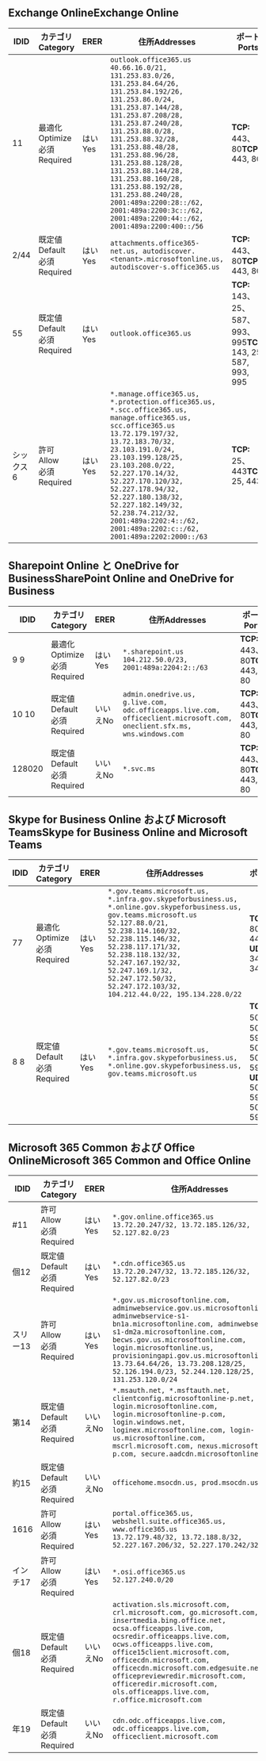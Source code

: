 <!--THIS FILE IS AUTOMATICALLY GENERATED. MANUAL CHANGES WILL BE OVERWRITTEN.-->
<!--Please contact the Office 365 Endpoints team with any questions.-->
<!--USGovGCCHigh endpoints version 2019052800-->
<!--File generated 2019-05-28 11:00:10.4748-->

## <a name="exchange-online"></a><span data-ttu-id="882dc-101">Exchange Online</span><span class="sxs-lookup"><span data-stu-id="882dc-101">Exchange Online</span></span>

<span data-ttu-id="882dc-102">ID</span><span class="sxs-lookup"><span data-stu-id="882dc-102">ID</span></span> | <span data-ttu-id="882dc-103">カテゴリ</span><span class="sxs-lookup"><span data-stu-id="882dc-103">Category</span></span> | <span data-ttu-id="882dc-104">ER</span><span class="sxs-lookup"><span data-stu-id="882dc-104">ER</span></span> | <span data-ttu-id="882dc-105">住所</span><span class="sxs-lookup"><span data-stu-id="882dc-105">Addresses</span></span> | <span data-ttu-id="882dc-106">ポート</span><span class="sxs-lookup"><span data-stu-id="882dc-106">Ports</span></span>
-- | -------------------- | --- | ------------------------------------------------------------------------------------------------------------------------------------------------------------------------------------------------------------------------------------------------------------------------------------------------------------------------------------------------------------------------------------------------------------------------------------------------ | -------------------------------
<span data-ttu-id="882dc-107">1</span><span class="sxs-lookup"><span data-stu-id="882dc-107">1</span></span> | <span data-ttu-id="882dc-108">最適化</span><span class="sxs-lookup"><span data-stu-id="882dc-108">Optimize</span></span><BR><span data-ttu-id="882dc-109">必須</span><span class="sxs-lookup"><span data-stu-id="882dc-109">Required</span></span> | <span data-ttu-id="882dc-110">はい</span><span class="sxs-lookup"><span data-stu-id="882dc-110">Yes</span></span> | `outlook.office365.us`<BR>`40.66.16.0/21, 131.253.83.0/26, 131.253.84.64/26, 131.253.84.192/26, 131.253.86.0/24, 131.253.87.144/28, 131.253.87.208/28, 131.253.87.240/28, 131.253.88.0/28, 131.253.88.32/28, 131.253.88.48/28, 131.253.88.96/28, 131.253.88.128/28, 131.253.88.144/28, 131.253.88.160/28, 131.253.88.192/28, 131.253.88.240/28, 2001:489a:2200:28::/62, 2001:489a:2200:3c::/62, 2001:489a:2200:44::/62, 2001:489a:2200:400::/56` | <span data-ttu-id="882dc-111">**TCP:** 443、80</span><span class="sxs-lookup"><span data-stu-id="882dc-111">**TCP:** 443, 80</span></span>
<span data-ttu-id="882dc-112">2/4</span><span class="sxs-lookup"><span data-stu-id="882dc-112">4</span></span> | <span data-ttu-id="882dc-113">既定値</span><span class="sxs-lookup"><span data-stu-id="882dc-113">Default</span></span><BR><span data-ttu-id="882dc-114">必須</span><span class="sxs-lookup"><span data-stu-id="882dc-114">Required</span></span> | <span data-ttu-id="882dc-115">はい</span><span class="sxs-lookup"><span data-stu-id="882dc-115">Yes</span></span> | `attachments.office365-net.us, autodiscover.<tenant>.microsoftonline.us, autodiscover-s.office365.us` | <span data-ttu-id="882dc-116">**TCP:** 443、80</span><span class="sxs-lookup"><span data-stu-id="882dc-116">**TCP:** 443, 80</span></span>
<span data-ttu-id="882dc-117">5</span><span class="sxs-lookup"><span data-stu-id="882dc-117">5</span></span> | <span data-ttu-id="882dc-118">既定値</span><span class="sxs-lookup"><span data-stu-id="882dc-118">Default</span></span><BR><span data-ttu-id="882dc-119">必須</span><span class="sxs-lookup"><span data-stu-id="882dc-119">Required</span></span> | <span data-ttu-id="882dc-120">はい</span><span class="sxs-lookup"><span data-stu-id="882dc-120">Yes</span></span> | `outlook.office365.us` | <span data-ttu-id="882dc-121">**TCP:** 143、25、587、993、995</span><span class="sxs-lookup"><span data-stu-id="882dc-121">**TCP:** 143, 25, 587, 993, 995</span></span>
<span data-ttu-id="882dc-122">シックス</span><span class="sxs-lookup"><span data-stu-id="882dc-122">6</span></span> | <span data-ttu-id="882dc-123">許可</span><span class="sxs-lookup"><span data-stu-id="882dc-123">Allow</span></span><BR><span data-ttu-id="882dc-124">必須</span><span class="sxs-lookup"><span data-stu-id="882dc-124">Required</span></span> | <span data-ttu-id="882dc-125">はい</span><span class="sxs-lookup"><span data-stu-id="882dc-125">Yes</span></span> | `*.manage.office365.us, *.protection.office365.us, *.scc.office365.us, manage.office365.us, scc.office365.us`<BR>`13.72.179.197/32, 13.72.183.70/32, 23.103.191.0/24, 23.103.199.128/25, 23.103.208.0/22, 52.227.170.14/32, 52.227.170.120/32, 52.227.178.94/32, 52.227.180.138/32, 52.227.182.149/32, 52.238.74.212/32, 2001:489a:2202:4::/62, 2001:489a:2202:c::/62, 2001:489a:2202:2000::/63` | <span data-ttu-id="882dc-126">**TCP:** 25、443</span><span class="sxs-lookup"><span data-stu-id="882dc-126">**TCP:** 25, 443</span></span>

## <a name="sharepoint-online-and-onedrive-for-business"></a><span data-ttu-id="882dc-127">Sharepoint Online と OneDrive for Business</span><span class="sxs-lookup"><span data-stu-id="882dc-127">SharePoint Online and OneDrive for Business</span></span>

<span data-ttu-id="882dc-128">ID</span><span class="sxs-lookup"><span data-stu-id="882dc-128">ID</span></span> | <span data-ttu-id="882dc-129">カテゴリ</span><span class="sxs-lookup"><span data-stu-id="882dc-129">Category</span></span> | <span data-ttu-id="882dc-130">ER</span><span class="sxs-lookup"><span data-stu-id="882dc-130">ER</span></span> | <span data-ttu-id="882dc-131">住所</span><span class="sxs-lookup"><span data-stu-id="882dc-131">Addresses</span></span> | <span data-ttu-id="882dc-132">ポート</span><span class="sxs-lookup"><span data-stu-id="882dc-132">Ports</span></span>
-- | -------------------- | --- | ----------------------------------------------------------------------------------------------------------------------- | ----------------
<span data-ttu-id="882dc-133">9 </span><span class="sxs-lookup"><span data-stu-id="882dc-133">9</span></span> | <span data-ttu-id="882dc-134">最適化</span><span class="sxs-lookup"><span data-stu-id="882dc-134">Optimize</span></span><BR><span data-ttu-id="882dc-135">必須</span><span class="sxs-lookup"><span data-stu-id="882dc-135">Required</span></span> | <span data-ttu-id="882dc-136">はい</span><span class="sxs-lookup"><span data-stu-id="882dc-136">Yes</span></span> | `*.sharepoint.us`<BR>`104.212.50.0/23, 2001:489a:2204:2::/63` | <span data-ttu-id="882dc-137">**TCP:** 443、80</span><span class="sxs-lookup"><span data-stu-id="882dc-137">**TCP:** 443, 80</span></span>
<span data-ttu-id="882dc-138">10 </span><span class="sxs-lookup"><span data-stu-id="882dc-138">10</span></span> | <span data-ttu-id="882dc-139">既定値</span><span class="sxs-lookup"><span data-stu-id="882dc-139">Default</span></span><BR><span data-ttu-id="882dc-140">必須</span><span class="sxs-lookup"><span data-stu-id="882dc-140">Required</span></span> | <span data-ttu-id="882dc-141">いいえ</span><span class="sxs-lookup"><span data-stu-id="882dc-141">No</span></span> | `admin.onedrive.us, g.live.com, odc.officeapps.live.com, officeclient.microsoft.com, oneclient.sfx.ms, wns.windows.com` | <span data-ttu-id="882dc-142">**TCP:** 443、80</span><span class="sxs-lookup"><span data-stu-id="882dc-142">**TCP:** 443, 80</span></span>
<span data-ttu-id="882dc-143">1280</span><span class="sxs-lookup"><span data-stu-id="882dc-143">20</span></span> | <span data-ttu-id="882dc-144">既定値</span><span class="sxs-lookup"><span data-stu-id="882dc-144">Default</span></span><BR><span data-ttu-id="882dc-145">必須</span><span class="sxs-lookup"><span data-stu-id="882dc-145">Required</span></span> | <span data-ttu-id="882dc-146">いいえ</span><span class="sxs-lookup"><span data-stu-id="882dc-146">No</span></span> | `*.svc.ms` | <span data-ttu-id="882dc-147">**TCP:** 443、80</span><span class="sxs-lookup"><span data-stu-id="882dc-147">**TCP:** 443, 80</span></span>

## <a name="skype-for-business-online-and-microsoft-teams"></a><span data-ttu-id="882dc-148">Skype for Business Online および Microsoft Teams</span><span class="sxs-lookup"><span data-stu-id="882dc-148">Skype for Business Online and Microsoft Teams</span></span>

<span data-ttu-id="882dc-149">ID</span><span class="sxs-lookup"><span data-stu-id="882dc-149">ID</span></span> | <span data-ttu-id="882dc-150">カテゴリ</span><span class="sxs-lookup"><span data-stu-id="882dc-150">Category</span></span> | <span data-ttu-id="882dc-151">ER</span><span class="sxs-lookup"><span data-stu-id="882dc-151">ER</span></span> | <span data-ttu-id="882dc-152">住所</span><span class="sxs-lookup"><span data-stu-id="882dc-152">Addresses</span></span> | <span data-ttu-id="882dc-153">ポート</span><span class="sxs-lookup"><span data-stu-id="882dc-153">Ports</span></span>
-- | -------------------- | --- | --------------------------------------------------------------------------------------------------------------------------------------------------------------------------------------------------------------------------------------------------------------------------------------------------------------------------------- | --------------------------------------------------
<span data-ttu-id="882dc-154">7</span><span class="sxs-lookup"><span data-stu-id="882dc-154">7</span></span> | <span data-ttu-id="882dc-155">最適化</span><span class="sxs-lookup"><span data-stu-id="882dc-155">Optimize</span></span><BR><span data-ttu-id="882dc-156">必須</span><span class="sxs-lookup"><span data-stu-id="882dc-156">Required</span></span> | <span data-ttu-id="882dc-157">はい</span><span class="sxs-lookup"><span data-stu-id="882dc-157">Yes</span></span> | `*.gov.teams.microsoft.us, *.infra.gov.skypeforbusiness.us, *.online.gov.skypeforbusiness.us, gov.teams.microsoft.us`<BR>`52.127.88.0/21, 52.238.114.160/32, 52.238.115.146/32, 52.238.117.171/32, 52.238.118.132/32, 52.247.167.192/32, 52.247.169.1/32, 52.247.172.50/32, 52.247.172.103/32, 104.212.44.0/22, 195.134.228.0/22` | <span data-ttu-id="882dc-158">**TCP:** 443、80</span><span class="sxs-lookup"><span data-stu-id="882dc-158">**TCP:** 443, 80</span></span><BR><span data-ttu-id="882dc-159">**UDP:** 3478</span><span class="sxs-lookup"><span data-stu-id="882dc-159">**UDP:** 3478</span></span>
<span data-ttu-id="882dc-160">8 </span><span class="sxs-lookup"><span data-stu-id="882dc-160">8</span></span> | <span data-ttu-id="882dc-161">既定値</span><span class="sxs-lookup"><span data-stu-id="882dc-161">Default</span></span><BR><span data-ttu-id="882dc-162">必須</span><span class="sxs-lookup"><span data-stu-id="882dc-162">Required</span></span> | <span data-ttu-id="882dc-163">はい</span><span class="sxs-lookup"><span data-stu-id="882dc-163">Yes</span></span> | `*.gov.teams.microsoft.us, *.infra.gov.skypeforbusiness.us, *.online.gov.skypeforbusiness.us, gov.teams.microsoft.us` | <span data-ttu-id="882dc-164">**TCP:** 5061、50000-59999</span><span class="sxs-lookup"><span data-stu-id="882dc-164">**TCP:** 5061, 50000-59999</span></span><BR><span data-ttu-id="882dc-165">**UDP:** 50000-59999</span><span class="sxs-lookup"><span data-stu-id="882dc-165">**UDP:** 50000-59999</span></span>

## <a name="microsoft-365-common-and-office-online"></a><span data-ttu-id="882dc-166">Microsoft 365 Common および Office Online</span><span class="sxs-lookup"><span data-stu-id="882dc-166">Microsoft 365 Common and Office Online</span></span>

<span data-ttu-id="882dc-167">ID</span><span class="sxs-lookup"><span data-stu-id="882dc-167">ID</span></span> | <span data-ttu-id="882dc-168">カテゴリ</span><span class="sxs-lookup"><span data-stu-id="882dc-168">Category</span></span> | <span data-ttu-id="882dc-169">ER</span><span class="sxs-lookup"><span data-stu-id="882dc-169">ER</span></span> | <span data-ttu-id="882dc-170">住所</span><span class="sxs-lookup"><span data-stu-id="882dc-170">Addresses</span></span> | <span data-ttu-id="882dc-171">ポート</span><span class="sxs-lookup"><span data-stu-id="882dc-171">Ports</span></span>
-- | ------------------- | --- | ---------------------------------------------------------------------------------------------------------------------------------------------------------------------------------------------------------------------------------------------------------------------------------------------------------------------------------------------------------------------------------------------- | ----------------
<span data-ttu-id="882dc-172">#</span><span class="sxs-lookup"><span data-stu-id="882dc-172">11</span></span> | <span data-ttu-id="882dc-173">許可</span><span class="sxs-lookup"><span data-stu-id="882dc-173">Allow</span></span><BR><span data-ttu-id="882dc-174">必須</span><span class="sxs-lookup"><span data-stu-id="882dc-174">Required</span></span> | <span data-ttu-id="882dc-175">はい</span><span class="sxs-lookup"><span data-stu-id="882dc-175">Yes</span></span> | `*.gov.online.office365.us`<BR>`13.72.20.247/32, 13.72.185.126/32, 52.127.82.0/23` | <span data-ttu-id="882dc-176">**TCP:** 443</span><span class="sxs-lookup"><span data-stu-id="882dc-176">**TCP:** 443</span></span>
<span data-ttu-id="882dc-177">個</span><span class="sxs-lookup"><span data-stu-id="882dc-177">12</span></span> | <span data-ttu-id="882dc-178">既定値</span><span class="sxs-lookup"><span data-stu-id="882dc-178">Default</span></span><BR><span data-ttu-id="882dc-179">必須</span><span class="sxs-lookup"><span data-stu-id="882dc-179">Required</span></span> | <span data-ttu-id="882dc-180">はい</span><span class="sxs-lookup"><span data-stu-id="882dc-180">Yes</span></span> | `*.cdn.office365.us`<BR>`13.72.20.247/32, 13.72.185.126/32, 52.127.82.0/23` | <span data-ttu-id="882dc-181">**TCP:** 443</span><span class="sxs-lookup"><span data-stu-id="882dc-181">**TCP:** 443</span></span>
<span data-ttu-id="882dc-182">スリー</span><span class="sxs-lookup"><span data-stu-id="882dc-182">13</span></span> | <span data-ttu-id="882dc-183">許可</span><span class="sxs-lookup"><span data-stu-id="882dc-183">Allow</span></span><BR><span data-ttu-id="882dc-184">必須</span><span class="sxs-lookup"><span data-stu-id="882dc-184">Required</span></span> | <span data-ttu-id="882dc-185">はい</span><span class="sxs-lookup"><span data-stu-id="882dc-185">Yes</span></span> | `*.gov.us.microsoftonline.com, adminwebservice.gov.us.microsoftonline.com, adminwebservice-s1-bn1a.microsoftonline.com, adminwebservice-s1-dm2a.microsoftonline.com, becws.gov.us.microsoftonline.com, login.microsoftonline.us, provisioningapi.gov.us.microsoftonline.com`<BR>`13.73.64.64/26, 13.73.208.128/25, 52.126.194.0/23, 52.244.120.128/25, 131.253.120.0/24` | <span data-ttu-id="882dc-186">**TCP:** 443</span><span class="sxs-lookup"><span data-stu-id="882dc-186">**TCP:** 443</span></span>
<span data-ttu-id="882dc-187">第</span><span class="sxs-lookup"><span data-stu-id="882dc-187">14</span></span> | <span data-ttu-id="882dc-188">既定値</span><span class="sxs-lookup"><span data-stu-id="882dc-188">Default</span></span><BR><span data-ttu-id="882dc-189">必須</span><span class="sxs-lookup"><span data-stu-id="882dc-189">Required</span></span> | <span data-ttu-id="882dc-190">いいえ</span><span class="sxs-lookup"><span data-stu-id="882dc-190">No</span></span> | `*.msauth.net, *.msftauth.net, clientconfig.microsoftonline-p.net, login.microsoftonline.com, login.microsoftonline-p.com, login.windows.net, loginex.microsoftonline.com, login-us.microsoftonline.com, mscrl.microsoft.com, nexus.microsoftonline-p.com, secure.aadcdn.microsoftonline-p.com` | <span data-ttu-id="882dc-191">**TCP:** 443</span><span class="sxs-lookup"><span data-stu-id="882dc-191">**TCP:** 443</span></span>
<span data-ttu-id="882dc-192">約</span><span class="sxs-lookup"><span data-stu-id="882dc-192">15</span></span> | <span data-ttu-id="882dc-193">既定値</span><span class="sxs-lookup"><span data-stu-id="882dc-193">Default</span></span><BR><span data-ttu-id="882dc-194">必須</span><span class="sxs-lookup"><span data-stu-id="882dc-194">Required</span></span> | <span data-ttu-id="882dc-195">いいえ</span><span class="sxs-lookup"><span data-stu-id="882dc-195">No</span></span> | `officehome.msocdn.us, prod.msocdn.us` | <span data-ttu-id="882dc-196">**TCP:** 443、80</span><span class="sxs-lookup"><span data-stu-id="882dc-196">**TCP:** 443, 80</span></span>
<span data-ttu-id="882dc-197">16</span><span class="sxs-lookup"><span data-stu-id="882dc-197">16</span></span> | <span data-ttu-id="882dc-198">許可</span><span class="sxs-lookup"><span data-stu-id="882dc-198">Allow</span></span><BR><span data-ttu-id="882dc-199">必須</span><span class="sxs-lookup"><span data-stu-id="882dc-199">Required</span></span> | <span data-ttu-id="882dc-200">はい</span><span class="sxs-lookup"><span data-stu-id="882dc-200">Yes</span></span> | `portal.office365.us, webshell.suite.office365.us, www.office365.us`<BR>`13.72.179.48/32, 13.72.188.8/32, 52.227.167.206/32, 52.227.170.242/32` | <span data-ttu-id="882dc-201">**TCP:** 443、80</span><span class="sxs-lookup"><span data-stu-id="882dc-201">**TCP:** 443, 80</span></span>
<span data-ttu-id="882dc-202">インチ</span><span class="sxs-lookup"><span data-stu-id="882dc-202">17</span></span> | <span data-ttu-id="882dc-203">許可</span><span class="sxs-lookup"><span data-stu-id="882dc-203">Allow</span></span><BR><span data-ttu-id="882dc-204">必須</span><span class="sxs-lookup"><span data-stu-id="882dc-204">Required</span></span> | <span data-ttu-id="882dc-205">はい</span><span class="sxs-lookup"><span data-stu-id="882dc-205">Yes</span></span> | `*.osi.office365.us`<BR>`52.127.240.0/20` | <span data-ttu-id="882dc-206">**TCP:** 443</span><span class="sxs-lookup"><span data-stu-id="882dc-206">**TCP:** 443</span></span>
<span data-ttu-id="882dc-207">個</span><span class="sxs-lookup"><span data-stu-id="882dc-207">18</span></span> | <span data-ttu-id="882dc-208">既定値</span><span class="sxs-lookup"><span data-stu-id="882dc-208">Default</span></span><BR><span data-ttu-id="882dc-209">必須</span><span class="sxs-lookup"><span data-stu-id="882dc-209">Required</span></span> | <span data-ttu-id="882dc-210">いいえ</span><span class="sxs-lookup"><span data-stu-id="882dc-210">No</span></span> | `activation.sls.microsoft.com, crl.microsoft.com, go.microsoft.com, insertmedia.bing.office.net, ocsa.officeapps.live.com, ocsredir.officeapps.live.com, ocws.officeapps.live.com, office15client.microsoft.com, officecdn.microsoft.com, officecdn.microsoft.com.edgesuite.net, officepreviewredir.microsoft.com, officeredir.microsoft.com, ols.officeapps.live.com, r.office.microsoft.com` | <span data-ttu-id="882dc-211">**TCP:** 443、80</span><span class="sxs-lookup"><span data-stu-id="882dc-211">**TCP:** 443, 80</span></span>
<span data-ttu-id="882dc-212">年</span><span class="sxs-lookup"><span data-stu-id="882dc-212">19</span></span> | <span data-ttu-id="882dc-213">既定値</span><span class="sxs-lookup"><span data-stu-id="882dc-213">Default</span></span><BR><span data-ttu-id="882dc-214">必須</span><span class="sxs-lookup"><span data-stu-id="882dc-214">Required</span></span> | <span data-ttu-id="882dc-215">いいえ</span><span class="sxs-lookup"><span data-stu-id="882dc-215">No</span></span> | `cdn.odc.officeapps.live.com, odc.officeapps.live.com, officeclient.microsoft.com` | <span data-ttu-id="882dc-216">**TCP:** 443、80</span><span class="sxs-lookup"><span data-stu-id="882dc-216">**TCP:** 443, 80</span></span>
